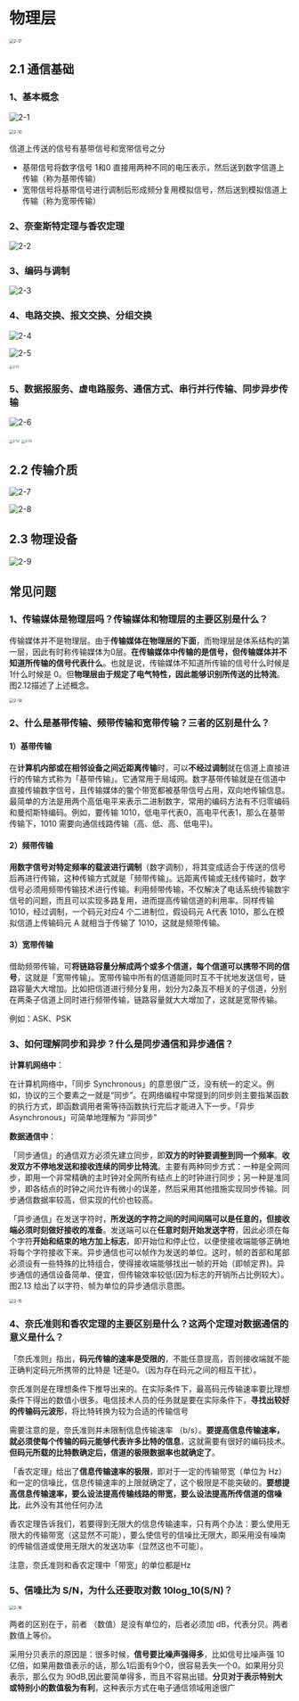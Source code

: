 # 物理层

<img src="./doc/2-17.png" alt="2-17" style="zoom:50%;" />

## 2.1 通信基础

### 1、基本概念

![2-1](./doc/2-1.png)

<img src="./doc/2-10.png" alt="2-10" style="zoom:50%;" />

信道上传送的信号有基带信号和宽带信号之分

- 基带信号将数字信号 1和0 直接用两种不同的电压表示，然后送到数字信道上传输（称为基带传输）
- 宽带信号将基带信号进行调制后形成频分复用模拟信号，然后送到模拟信道上传输（称为宽带传输）

### 2、奈奎斯特定理与香农定理

![2-2](./doc/2-2.png)

### 3、编码与调制

![2-3](./doc/2-3.png)

### 4、电路交换、报文交换、分组交换

![2-4](./doc/2-4.png)

![2-5](./doc/2-5.png)

<img src="./doc/2-11.png" alt="2-11" style="zoom:40%;" />

### 5、数据报服务、虚电路服务、通信方式、串行并行传输、同步异步传输

![2-6](./doc/2-6.png)

<img src="./doc/2-12.png" alt="2-12" style="zoom:40%;" />

<img src="./doc/2-13.png" alt="2-13" style="zoom:40%;" />

## 2.2 传输介质

![2-7](./doc/2-7.png)

![2-8](./doc/2-8.png)

## 2.3 物理设备

![2-9](./doc/2-9.png)

## 常见问题

### 1、传输媒体是物理层吗？传输媒体和物理层的主要区别是什么？

传输媒体并不是物理层。由于**传输媒体在物理层的下面**，而物理层是体系结构的第一层，因此有时称传输媒体为0层。**在传输媒体中传输的是信号，但传输媒体并不知道所传输的信号代表什么**。也就是说，传输媒体不知道所传输的信号什么时候是1什么时候是 0。但**物理层由于规定了电气特性，因此能够识别所传送的比特流**。图2.12描述了上述概念。

<img src="./doc/2-14.png" alt="2-14" style="zoom:50%;" />

### 2、什么是基带传输、频带传输和宽带传输？三者的区别是什么？

#### 1）基带传输

在**计算机内部或在相邻设备之间近距离传输**时，可以**不经过调制**就在信道上直接进行的传输方式称为「基带传输」。它通常用于局域网。数字基带传输就是在信道中直接传输数字信号，且传输媒体的鳖个带宽都被基带信号占用，双向地传输信息。最简单的方法是用两个高低电平来表示二进制数字，常用的编码方法有不归零编码和曼彻斯特编码。例如，要传输 1010，低电平代表0，高电平代表1，那么在基带传输下，1010 需要向通信线路传输（高、低、高、低电平)。

#### 2）频带传输

**用数字信号对特定频率的载波进行调制**（数字调制），将其变成适合于传送的信号后再进行传输，这种传输方式就是「频带传输」。远距离传输或无线传输时，数字信号必须用频带传输技术进行传输。利用频带传输，不仅解决了电话系统传输数宇信号的问题，而且可以实现多路复用，进而提高传输信道的利用率。同样传输 1010，经过调制，一个码元对应4 个二进制位，假设码元 A代表 1010，那么在模拟信道上传输码元 A 就相当于传输了 1010，这就是频带传输。

#### 3）宽带传输

借助频带传输，可**将链路容量分解成两个或多个信道，每个信道可以携带不同的信号**，这就是「宽带传输」。宽带传输中所有的信道能同时互不干扰地发送信号，链路容量大大增加。比如把信道进行频分复用，划分为2条互不相关的子信道，分别在两条子信道上同时进行频带传输，链路容量就大大增加了，这就是宽带传输。

例如：ASK、PSK

### 3、如何理解同步和异步？什么是同步通信和异步通信？

**计算机网络中**：

在计算机网络中，「同步 Synchronous」的意思很广泛，没有统一的定义。例如，协议的三个要素之一就是“同步”。在网络编程中常提到的同步则主要指某函数的执行方式，即函数调用者需等待函数执行完后才能进入下一步。「异步 Asynchronous」可简单地理解为 “非同步”

**数据通信中**：

「同步通信」的通信双方必须先建立同步，即**双方的时钟要调整到同一个频率**。**收发双方不停地发送和接收连续的同步比特流**。主要有两种同步方式：一种是全网同步，即用一个非常精确的主时钟对全网所有结点上的时钟进行同步；另一种是准同步，即各结点的时钟之间允许有微小的误差，然后采用其他措施实现同步传输。同步通信数据率较高，但实现的代价也较高。

「异步通信」在发送字符时，**所发送的字符之间的时间间隔可以是任意的，但接收端必须时刻做好接收的准备**。发送端可以在**任意时刻开始发送字符**，因此必须在每个字符**开始和结束的地方加上标志**，即开始位和停止位，以便使接收端能够正确地将每个字符接收下来。异步通信也可以帧作为发送的单位。这时，帧的首部和尾部必须设有一些特殊的比特组合，使得接收端能够找出一帧的开始（即帧定界)。异步通信的通信设备简单、便宜，但传输效率较低(因为标志的开销所占比例较大）。图2.13 给出了以字符、帧为单位的异步通信示意图。

<img src="./doc/2-15.png" alt="2-15" style="zoom:50%;" />

### 4、奈氏准则和香农定理的主要区别是什么？这两个定理对数据通信的意义是什么？

「奈氏准则」指出，**码元传输的速率是受限的**，不能任意提高，否则接收端就不能正确判定码元所携带的比特是 1还是0。（因为存在码元之间的相互干扰）。

奈氏准则是在理想条件下推导出来的。在实际条件下，最高码元传输速率要比理想条件下得出的数值小很多。电信技术人员的任务就是要在实际条件下，**寻找出较好的传输码元波形**，将比特转换为较为合适的传输信号

需要注意的是，奈氏准则并未限制信息传输速率 （b/s）。**要提高信息传输速率，就必须使每个传输的码元能够代表许多比特的信息**，这就需要有很好的编码技术。**但码元所载的比特数确定后，信道的极限数据率也就确定了**。

「香农定理」给出了**信息传输速率的极限**，即对于一定的传输带宽（单位为 Hz）和一定的信噪比，信息传输速率的上限就确定了，这个极限是不能突破的。**要想提高信息传输速率，要么设法提高传输线路的带宽，要么设法提高所传信道的信噪比**，此外没有其他任何办法

香农定理告诉我们，若要得到无限大的信息传输速率，只有两个办法：要么使用无限大的传输带宽（这显然不可能），要么使信号的信噪比无限大，即采用没有噪南的传输信道或使用无限大的发送功率（显然这也不可能）。

注意，奈氏准则和香农定理中「带宽」的单位都是Hz

### 5、信噪比为 S/N，为什么还要取对数 10log_10(S/N)？

<img src="./doc/2-16.png" alt="2-16" style="zoom:50%;" />

两者的区别在于，前者 （数值）是没有单位的，后者必须加 dB，代表分贝。两者数值上等价。

采用分贝表示的原因是：很多时候，**信号要比噪声强得多**，比如信号比噪声强 10 亿倍，如果用数值表示的话，那么1后面有9个0，很容易丢失一个0。如果用分贝表示，那么仅为 90dB,因此要简单得多，而且不容易出错。**分贝对于表示特别大或特别小的数值极为有利**，这种表示方式在电子通信领域用途很广
